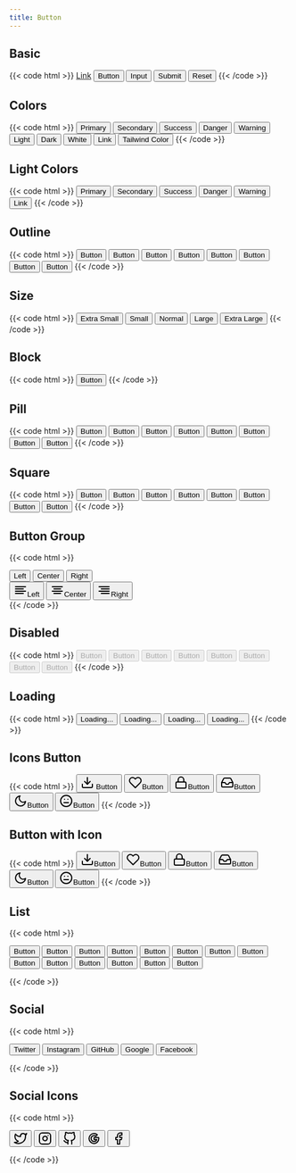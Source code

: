 ```yaml
---
title: Button
---
```


## Basic

{{< code html >}}
<a href="#" class="btn btn-primary" role="button">Link</a>
<button class="btn btn-primary">Button</button>
<input type="button" class="btn btn-primary" value="Input" />
<input type="submit" class="btn btn-primary" value="Submit" />
<input type="reset" class="btn btn-primary" value="Reset" />
{{< /code >}}

## Colors

{{< code html >}}
<button class="btn btn-primary">Primary</button>
<button class="btn btn-secondary">Secondary</button>
<button class="btn btn-success">Success</button>
<button class="btn btn-danger">Danger</button>
<button class="btn btn-warning">Warning</button>
<button class="btn btn-light">Light</button>
<button class="btn btn-dark">Dark</button>
<button class="btn btn-white">White</button>
<button class="btn btn-link">Link</button>
<button class="text-white bg-pink-700 btn hover:bg-pink-900">Tailwind Color</button>
{{< /code >}}

## Light Colors

{{< code html >}}
<button class="btn btn-light-primary">Primary</button>
<button class="btn btn-light-secondary">Secondary</button>
<button class="btn btn-light-success">Success</button>
<button class="btn btn-light-danger">Danger</button>
<button class="btn btn-light-warning">Warning</button>
<button class="btn btn-light-link">Link</button>
{{< /code >}}

## Outline

{{< code html >}}
<button class="btn btn-outline-primary">Button</button>
<button class="btn btn-outline-secondary">Button</button>
<button class="btn btn-outline-success">Button</button>
<button class="btn btn-outline-danger">Button</button>
<button class="btn btn-outline-warning">Button</button>
<button class="btn btn-outline-light">Button</button>
<button class="btn btn-outline-dark">Button</button>
<button class="btn btn-outline-link">Button</button>
{{< /code >}}

## Size

{{< code html >}}
<button class="btn btn-primary btn-xs">Extra Small</button>
<button class="btn btn-primary btn-sm">Small</button>
<button class="btn btn-primary">Normal</button>
<button class="btn btn-primary btn-lg">Large</button>
<button class="btn btn-primary btn-xl">Extra Large</button>
{{< /code >}}

## Block

{{< code html >}}
<button class="w-full btn btn-primary">Button</button>
{{< /code >}}

## Pill

{{< code html >}}
<button class="rounded-full btn btn-primary">Button</button>
<button class="rounded-full btn btn-secondary">Button</button>
<button class="rounded-full btn btn-success">Button</button>
<button class="rounded-full btn btn-danger">Button</button>
<button class="rounded-full btn btn-warning">Button</button>
<button class="rounded-full btn btn-light">Button</button>
<button class="rounded-full btn btn-dark">Button</button>
<button class="rounded-full btn btn-link">Button</button>
{{< /code >}}

## Square

{{< code html >}}
<button class="rounded-none btn btn-primary">Button</button>
<button class="rounded-none btn btn-secondary">Button</button>
<button class="rounded-none btn btn-success">Button</button>
<button class="rounded-none btn btn-danger">Button</button>
<button class="rounded-none btn btn-warning">Button</button>
<button class="rounded-none btn btn-light">Button</button>
<button class="rounded-none btn btn-dark">Button</button>
<button class="rounded-none btn btn-link">Button</button>
{{< /code >}}

## Button Group

{{< code html >}}

<div class="space-x-1">
  <div class="btn-group" role="group" aria-label="Align Text">
    <button type="button" class="btn btn-light">Left</button>
    <button type="button" class="btn btn-light">Center</button>
    <button type="button" class="btn btn-light">Right</button>
  </div>
  <div class="btn-group" role="group" aria-label="Align Text">
    <button type="button" class="btn btn-light btn-icon"><svg xmlns="http://www.w3.org/2000/svg" width="24" height="24" viewBox="0 0 24 24" fill="none" stroke="currentColor" stroke-width="2" stroke-linecap="round" stroke-linejoin="round"><line x1="17" y1="10" x2="3" y2="10"></line><line x1="21" y1="6" x2="3" y2="6"></line><line x1="21" y1="14" x2="3" y2="14"></line><line x1="17" y1="18" x2="3" y2="18"></line></svg><span class="sr-only">Left</span></button>
    <button type="button" class="btn btn-light btn-icon"><svg xmlns="http://www.w3.org/2000/svg" width="24" height="24" viewBox="0 0 24 24" fill="none" stroke="currentColor" stroke-width="2" stroke-linecap="round" stroke-linejoin="round"><line x1="18" y1="10" x2="6" y2="10"></line><line x1="21" y1="6" x2="3" y2="6"></line><line x1="21" y1="14" x2="3" y2="14"></line><line x1="18" y1="18" x2="6" y2="18"></line></svg><span class="sr-only">Center</span></button>
    <button type="button" class="btn btn-light btn-icon"><svg xmlns="http://www.w3.org/2000/svg" width="24" height="24" viewBox="0 0 24 24" fill="none" stroke="currentColor" stroke-width="2" stroke-linecap="round" stroke-linejoin="round"><line x1="21" y1="10" x2="7" y2="10"></line><line x1="21" y1="6" x2="3" y2="6"></line><line x1="21" y1="14" x2="3" y2="14"></line><line x1="21" y1="18" x2="7" y2="18"></line></svg><span class="sr-only">Right</span></button>
  </div>
</div>
{{< /code >}}

## Disabled

{{< code html >}}
<button class="btn btn-primary" disabled>Button</button>
<button class="btn btn-secondary" disabled>Button</button>
<button class="btn btn-success" disabled>Button</button>
<button class="btn btn-danger" disabled>Button</button>
<button class="btn btn-warning" disabled>Button</button>
<button class="btn btn-light" disabled>Button</button>
<button class="btn btn-dark" disabled>Button</button>
<button class="btn btn-link" disabled>Button</button>
{{< /code >}}

## Loading

{{< code html >}}
<button class="btn btn-primary btn-loading">
<span class="w-4 h-4 spinner" role="status" aria-hidden="true"></span>
<span class="sr-only">Loading...</span>
</button>
<button class="btn btn-outline-dark btn-loading">
<span class="w-4 h-4 spinner" role="status" aria-hidden="true"></span>
<span class="pl-2">Loading...</span>
</button>
<button class="btn btn-success btn-sm btn-loading">
<span class="w-4 h-4 spinner" role="status" aria-hidden="true"></span>
<span class="sr-only">Loading...</span>
</button>
<button class="btn btn-light btn-lg btn-loading">
<span class="w-4 h-4 spinner" role="status" aria-hidden="true"></span>
<span class="sr-only">Loading...</span>
</button>
{{< /code >}}

## Icons Button

{{< code html >}}
<button class="btn btn-icon btn-primary">
<svg xmlns="http://www.w3.org/2000/svg" width="24" height="24" viewBox="0 0 24 24" fill="none" stroke="currentColor" stroke-width="2" stroke-linecap="round" stroke-linejoin="round"><path d="M21 15v4a2 2 0 0 1-2 2H5a2 2 0 0 1-2-2v-4"></path><polyline points="7 10 12 15 17 10"></polyline><line x1="12" y1="15" x2="12" y2="3"></line></svg>
<span class="sr-only">Button</span>
</button>
<button class="btn btn-icon btn-outline-danger"><svg xmlns="http://www.w3.org/2000/svg" width="24" height="24" viewBox="0 0 24 24" fill="none" stroke="currentColor" stroke-width="2" stroke-linecap="round" stroke-linejoin="round"><path d="M20.84 4.61a5.5 5.5 0 0 0-7.78 0L12 5.67l-1.06-1.06a5.5 5.5 0 0 0-7.78 7.78l1.06 1.06L12 21.23l7.78-7.78 1.06-1.06a5.5 5.5 0 0 0 0-7.78z"></path></svg><span class="sr-only">Button</span></button>
<button class="btn btn-icon btn-sm btn-success"><svg xmlns="http://www.w3.org/2000/svg" width="24" height="24" viewBox="0 0 24 24" fill="none" stroke="currentColor" stroke-width="2" stroke-linecap="round" stroke-linejoin="round"><rect x="3" y="11" width="18" height="11" rx="2" ry="2"></rect><path d="M7 11V7a5 5 0 0 1 10 0v4"></path></svg><span class="sr-only">Button</span></button>
<button class="btn btn-icon btn-lg btn-light"><svg xmlns="http://www.w3.org/2000/svg" width="24" height="24" viewBox="0 0 24 24" fill="none" stroke="currentColor" stroke-width="2" stroke-linecap="round" stroke-linejoin="round"><polyline points="22 12 16 12 14 15 10 15 8 12 2 12"></polyline><path d="M5.45 5.11L2 12v6a2 2 0 0 0 2 2h16a2 2 0 0 0 2-2v-6l-3.45-6.89A2 2 0 0 0 16.76 4H7.24a2 2 0 0 0-1.79 1.11z"></path></svg><span class="sr-only">Button</span></button>
<button class="rounded-full btn btn-icon btn-dark"><svg xmlns="http://www.w3.org/2000/svg" width="24" height="24" viewBox="0 0 24 24" fill="none" stroke="currentColor" stroke-width="2" stroke-linecap="round" stroke-linejoin="round"><path d="M21 12.79A9 9 0 1 1 11.21 3 7 7 0 0 0 21 12.79z"></path></svg><span class="sr-only">Button</span></button>
<button class="rounded-none btn btn-icon btn-outline-light"><svg xmlns="http://www.w3.org/2000/svg" width="24" height="24" viewBox="0 0 24 24" fill="none" stroke="currentColor" stroke-width="2" stroke-linecap="round" stroke-linejoin="round"><circle cx="12" cy="12" r="10"></circle><line x1="8" y1="15" x2="16" y2="15"></line><line x1="9" y1="9" x2="9.01" y2="9"></line><line x1="15" y1="9" x2="15.01" y2="9"></line></svg><span class="sr-only">Button</span></button>
{{< /code >}}

## Button with Icon

{{< code html >}}
<button class="btn btn-icon btn-primary"><svg xmlns="http://www.w3.org/2000/svg" width="24" height="24" viewBox="0 0 24 24" fill="none" stroke="currentColor" stroke-width="2" stroke-linecap="round" stroke-linejoin="round" class="mr-1"><path d="M21 15v4a2 2 0 0 1-2 2H5a2 2 0 0 1-2-2v-4"></path><polyline points="7 10 12 15 17 10"></polyline><line x1="12" y1="15" x2="12" y2="3"></line></svg>Button</button>
<button class="btn btn-icon btn-outline-danger"><svg xmlns="http://www.w3.org/2000/svg" width="24" height="24" viewBox="0 0 24 24" fill="none" stroke="currentColor" stroke-width="2" stroke-linecap="round" stroke-linejoin="round" class="mr-1"><path d="M20.84 4.61a5.5 5.5 0 0 0-7.78 0L12 5.67l-1.06-1.06a5.5 5.5 0 0 0-7.78 7.78l1.06 1.06L12 21.23l7.78-7.78 1.06-1.06a5.5 5.5 0 0 0 0-7.78z"></path></svg>Button</button>
<button class="btn btn-icon btn-sm btn-success"><svg xmlns="http://www.w3.org/2000/svg" width="24" height="24" viewBox="0 0 24 24" fill="none" stroke="currentColor" stroke-width="2" stroke-linecap="round" stroke-linejoin="round" class="mr-1"><rect x="3" y="11" width="18" height="11" rx="2" ry="2"></rect><path d="M7 11V7a5 5 0 0 1 10 0v4"></path></svg>Button</button>
<button class="btn btn-icon btn-lg btn-light"><svg xmlns="http://www.w3.org/2000/svg" width="24" height="24" viewBox="0 0 24 24" fill="none" stroke="currentColor" stroke-width="2" stroke-linecap="round" stroke-linejoin="round" class="mr-1"><polyline points="22 12 16 12 14 15 10 15 8 12 2 12"></polyline><path d="M5.45 5.11L2 12v6a2 2 0 0 0 2 2h16a2 2 0 0 0 2-2v-6l-3.45-6.89A2 2 0 0 0 16.76 4H7.24a2 2 0 0 0-1.79 1.11z"></path></svg>Button</button>
<button class="rounded-full btn btn-icon btn-dark"><svg xmlns="http://www.w3.org/2000/svg" width="24" height="24" viewBox="0 0 24 24" fill="none" stroke="currentColor" stroke-width="2" stroke-linecap="round" stroke-linejoin="round" class="mr-1"><path d="M21 12.79A9 9 0 1 1 11.21 3 7 7 0 0 0 21 12.79z"></path></svg>Button</button>
<button class="rounded-none btn btn-icon btn-outline-light"><svg xmlns="http://www.w3.org/2000/svg" width="24" height="24" viewBox="0 0 24 24" fill="none" stroke="currentColor" stroke-width="2" stroke-linecap="round" stroke-linejoin="round" class="mr-1"><circle cx="12" cy="12" r="10"></circle><line x1="8" y1="15" x2="16" y2="15"></line><line x1="9" y1="9" x2="9.01" y2="9"></line><line x1="15" y1="9" x2="15.01" y2="9"></line></svg>Button</button>
{{< /code >}}

## List

{{< code html >}}

<div class="btn-list">
  <button class="btn btn-light">Button</button>
  <button class="btn btn-light">Button</button>
  <button class="btn btn-light">Button</button>
  <button class="btn btn-light">Button</button>
  <button class="btn btn-light">Button</button>
  <button class="btn btn-light">Button</button>
  <button class="btn btn-light">Button</button>
  <button class="btn btn-light">Button</button>
  <button class="btn btn-light">Button</button>
  <button class="btn btn-light">Button</button>
  <button class="btn btn-light">Button</button>
  <button class="btn btn-light">Button</button>
  <button class="btn btn-light">Button</button>
  <button class="btn btn-light">Button</button>
</div>

{{< /code >}}

## Social

{{< code html >}}

<button class="btn btn-twitter">Twitter</button>
<button class="btn btn-instagram">Instagram</button>
<button class="btn btn-github">GitHub</button>
<button class="btn btn-google">Google</button>
<button class="btn btn-facebook">Facebook</button>

{{< /code >}}

## Social Icons

{{< code html >}}

<button class="btn btn-icon btn-twitter"><svg xmlns="http://www.w3.org/2000/svg" width="24" height="24" viewBox="0 0 24 24" fill="none" stroke="currentColor" stroke-width="2" stroke-linecap="round" stroke-linejoin="round"><path d="M23 3a10.9 10.9 0 0 1-3.14 1.53 4.48 4.48 0 0 0-7.86 3v1A10.66 10.66 0 0 1 3 4s-4 9 5 13a11.64 11.64 0 0 1-7 2c9 5 20 0 20-11.5a4.5 4.5 0 0 0-.08-.83A7.72 7.72 0 0 0 23 3z"></path></svg></button>
<button class="btn btn-icon btn-instagram"><svg xmlns="http://www.w3.org/2000/svg" width="24" height="24" viewBox="0 0 24 24" fill="none" stroke="currentColor" stroke-width="2" stroke-linecap="round" stroke-linejoin="round"><rect x="2" y="2" width="20" height="20" rx="5" ry="5"></rect><path d="M16 11.37A4 4 0 1 1 12.63 8 4 4 0 0 1 16 11.37z"></path><line x1="17.5" y1="6.5" x2="17.51" y2="6.5"></line></svg></button>
<button class="btn btn-icon btn-github"><svg xmlns="http://www.w3.org/2000/svg" width="24" height="24" viewBox="0 0 24 24" fill="none" stroke="currentColor" stroke-width="2" stroke-linecap="round" stroke-linejoin="round"><path d="M9 19c-5 1.5-5-2.5-7-3m14 6v-3.87a3.37 3.37 0 0 0-.94-2.61c3.14-.35 6.44-1.54 6.44-7A5.44 5.44 0 0 0 20 4.77 5.07 5.07 0 0 0 19.91 1S18.73.65 16 2.48a13.38 13.38 0 0 0-7 0C6.27.65 5.09 1 5.09 1A5.07 5.07 0 0 0 5 4.77a5.44 5.44 0 0 0-1.5 3.78c0 5.42 3.3 6.61 6.44 7A3.37 3.37 0 0 0 9 18.13V22"></path></svg></button>
<button class="btn btn-icon btn-google"><svg xmlns="http://www.w3.org/2000/svg" width="24" height="24" viewBox="0 0 24 24" fill="none" stroke="currentColor" stroke-width="2" stroke-linecap="round" stroke-linejoin="round"><path d="M20.283,10.356h-8.327v3.451h4.792c-0.446,2.193-2.313,3.453-4.792,3.453c-2.923,0-5.279-2.356-5.279-5.28	c0-2.923,2.356-5.279,5.279-5.279c1.259,0,2.397,0.447,3.29,1.178l2.6-2.599c-1.584-1.381-3.615-2.233-5.89-2.233	c-4.954,0-8.934,3.979-8.934,8.934c0,4.955,3.979,8.934,8.934,8.934c4.467,0,8.529-3.249,8.529-8.934	C20.485,11.453,20.404,10.884,20.283,10.356z"/></svg></button>
<button class="btn btn-icon btn-facebook"><svg xmlns="http://www.w3.org/2000/svg" width="24" height="24" viewBox="0 0 24 24" fill="none" stroke="currentColor" stroke-width="2" stroke-linecap="round" stroke-linejoin="round"><path d="M18 2h-3a5 5 0 0 0-5 5v3H7v4h3v8h4v-8h3l1-4h-4V7a1 1 0 0 1 1-1h3z"></path></svg></button>

{{< /code >}}
